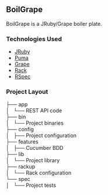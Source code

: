 ## BoilGrape ##

BoilGrape is a JRuby/Grape boiler plate.

### Technologies Used ###

* [JRuby](http://jruby.org/)
* [Puma](http://puma.io/)
* [Grape](http://intridea.github.io/grape/)
* [Rack](http://rack.github.io/)
* [RSpec](http://rspec.info/)

### Project Layout ###

├── app  
│   └── REST API code  
├── bin  
│   └── Project binaries  
├── config  
│   ├── Project configuration  
├── features  
│   ├── Cucumber BDD  
├── lib  
│   └── Project library  
├── rackup  
│   └── Rack configuration  
└── spec  
│   └──  Project tests  




